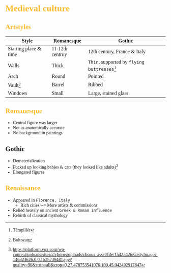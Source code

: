 <span style="font-family:'wingdings'">

# <span style="color:#fabd2f"> Medieval culture 

## <span style="color:#fabd2f"> Artstyles
|Style|Romanesque|Gothic|
|-----|-----|-----|
|Starting place & time|11-12th centruy|12th century, France & Italy|
|Walls|Thick|`Thin`, supported by `flying buttresses`[^1]|
|Arch|Round|Pointed|
|Vault[^2]|Barrel|Ribbed|
|Windows|Small|Large, stained glass|

## <span style="color:#fabd2f">Romanesque
- Central figure was larger
- Not as anatomically accurate
- No background in paintings

## Gothic
- Dematerialization
- Fucked up looking babies & cats (they looked like adults)[^3]
- Elongated figures


## <span style="color:#fabd2f">Renaissance
- Appeared in `Florence, Italy`
  - Rich cities --> More artists & commissions
- Relied heavily on ancient `Greek & Roman influence`
- Rebirth of classical mythology

[^1]: Támpillér
[^2]: Boltozat
[^3]: https://platform.vox.com/wp-content/uploads/sites/2/chorus/uploads/chorus_asset/file/15425426/GettyImages-146323626.0.0.1535739481.jpg?quality=90&strip=all&crop=0,27.478753541076,100,45.042492917847